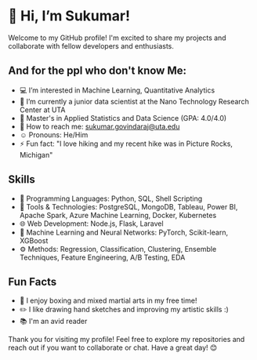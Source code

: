 # 👋 Hi, I’m Sukumar!

Welcome to my GitHub profile! I'm excited to share my projects and collaborate with fellow developers and enthusiasts.

## And for the ppl who don't know Me:
- 💻 I’m interested in Machine Learning, Quantitative Analytics
- 🌱 I’m currently a junior data scientist at the Nano Technology Research Center at UTA
- 🏫 Master's in Applied Statistics and Data Science (GPA: 4.0/4.0)
- 📧 How to reach me: sukumar.govindaraj@uta.edu
- ☺️ Pronouns: He/Him
- ⚡ Fun fact: "I love hiking and my recent hike was in Picture Rocks, Michigan"

## Skills
- 🚀 Programming Languages: Python, SQL, Shell Scripting
- 🔧 Tools & Technologies: PostgreSQL, MongoDB, Tableau, Power BI, Apache Spark, Azure Machine Learning, Docker, Kubernetes
- 🌐 Web Development: Node.js, Flask, Laravel
- 🧪 Machine Learning and Neural Networks: PyTorch, Scikit-learn, XGBoost
- ⚙ Methods: Regression, Classification, Clustering, Ensemble Techniques, Feature Engineering, A/B Testing, EDA

## Fun Facts
- 🥊 I enjoy boxing and mixed martial arts in my free time!
- ✏️ I like drawing hand sketches and improving my artistic skills :)
- 📚 I'm an avid reader

Thank you for visiting my profile! Feel free to explore my repositories and reach out if you want to collaborate or chat. Have a great day! 😊



